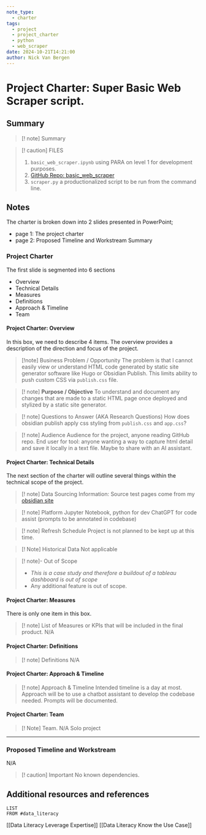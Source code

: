 ```yaml
---
note_type:
  - charter
tags:
  - project
  - project_charter
  - python
  - web_scraper
date: 2024-10-21T14:21:00
author: Nick Van Bergen
---
```


# Project Charter: Super Basic Web Scraper script.
## Summary
>[! note] Summary
>
>

>[! caution] FILES
> 1. `basic_web_scraper.ipynb` using PARA on level 1 for development purposes.
> 2. [GitHub Repo: basic_web_scraper](https://github.com/nvbergen/basic_web_scraper)
> 3. `scraper.py` a productionalized script to be run from the command line. 

## Notes
The charter is broken down into 2 slides presented in PowerPoint;
- page 1: The project charter
- page 2: Proposed Timeline and Workstream Summary
### Project Charter
The first slide is segmented into 6 sections
- Overview
- Technical Details
- Measures
- Definitions
- Approach & Timeline
- Team

#### Project Charter: Overview
 In this box, we need to describe 4 items. The overview provides a description of the direction and focus of the project. 
 
 >[!note] Business Problem / Opportunity
 > The problem is that I cannot easily view or understand HTML code generated by static site generator software like Hugo or Obsidian Publish. This limits ability to push custom CSS via `publish.css` file. 

 >[! note] **Purpose / Objective**
 >To understand and document any changes that are made to a static HTML page once deployed and stylized by a static site generator. 

>[! note] Questions to Answer (AKA Research Questions)
>How does obsidian publish apply css styling from `publish.css` and `app.css`?

 >[! note] Audience
 > Audience for the project, anyone reading GitHub repo. 
 > End user for tool: anyone wanting a way to capture html detail and save it locally in a text file. Maybe to share with an AI assistant. 
 
 
#### Project Charter: Technical Details
The next section of the charter will outline several things within the technical scope of the project.

>[! note] Data Sourcing Information:
> Source test pages come from my [obsidian site](notes.nickvanbergen.com)

>[! note] Platform
>Jupyter Notebook, python for dev
>ChatGPT for code assist (prompts to be annotated in codebase)


>[! note] Refresh Schedule
>Project is not planned to be kept up at this time. 

>[! Note] Historical Data
>Not applicable

>[! note]- Out of Scope
> - _This is a case study and therefore a buildout of a tableau dashboard is out of scope_
> - Any additional feature is out of scope.  

#### Project Charter: Measures
There is only one item in this box. 

>[! note] List of Measures or KPIs that will be included in the final product. 
> N/A

#### Project Charter: Definitions
>[! note] Definitions
>N/A

#### Project Charter: Approach & Timeline
>[! note] Approach & Timeline
> Intended timeline is a day at most. 
> Approach will be to use a chatbot assistant to develop the codebase needed. Prompts will be documented. 


#### Project Charter: Team
>[! Note] Team.
>N/A 
>Solo project

<hr>


### Proposed Timeline and Workstream
N/A

>[! caution] Important
>No known dependencies. 

## Additional resources and references
```dataview
LIST
FROM #data_literacy 
```
[[Data Literacy Leverage Expertise]] 
[[Data Literacy Know the Use Case]]
